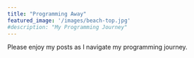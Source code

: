 ```yaml
---
title: "Programming Away"
featured_image: '/images/beach-top.jpg'
#description: "My Programming Journey"
---
```

Please enjoy my posts as I navigate my programming journey.
